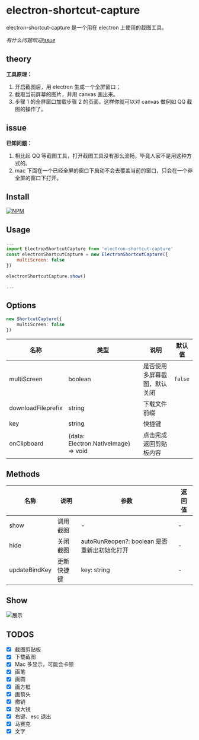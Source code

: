 # electron-shortcut-capture

electron-shortcut-capture 是一个用在 electron 上使用的截图工具。

_有什么问题欢迎[issue](https://github.com/pureZjr/electron-shortcut-capture/issues 'issue')_

## theory

**工具原理：**

1. 开启截图后，用 electron 生成一个全屏窗口；
2. 截取当前屏幕的图片，并用 canvas 画出来。
3. 步骤 1 的全屏窗口加载步骤 2 的页面，这样你就可以对 canvas 做例如 QQ 截图的操作了。

## issue

**已知问题：**

1. 相比起 QQ 等截图工具，打开截图工具没有那么流畅，毕竟人家不是用这种方式的。
2. mac 下面在一个已经全屏的窗口下启动不会去覆盖当前的窗口，只会在一个非全屏的窗口下打开。

## Install

[![NPM](https://nodei.co/npm/electron-shortcut-capture.png?downloads=true&downloadRank=true&stars=true)](https://nodei.co/npm/electron-shortcut-capture/)

## Usage

```js
...
import ElectronShortcutCapture from 'electron-shortcut-capture'
const electronShortcutCapture = new ElectronShortcutCapture({
	multiScreen: false
})

electronShortcutCapture.show()

...
```

## Options

```typescript
new ShortcutCapture({
	multiScreen: false
})
```

| 名称               | 类型                                 | 说明                         | 默认值  |
| ------------------ | ------------------------------------ | ---------------------------- | ------- |
| multiScreen        | boolean                              | 是否使用多屏幕截图，默认关闭 | `false` |
| downloadFileprefix | string                               | 下载文件前缀                 |         |
| key                | string                               | 快捷键                       |         |
| onClipboard        | (data: Electron.NativeImage) => void | 点击完成返回剪贴板内容       |         |

## Methods

| 名称          | 说明       | 参数                                         | 返回值 |
| ------------- | ---------- | -------------------------------------------- | ------ |
| show          | 调用截图   | -                                            | -      |
| hide          | 关闭截图   | autoRunReopen?: boolean 是否重新出初始化打开 | -      |
| updateBindKey | 更新快捷键 | key: string                                  | -      |

## Show

![展示](https://ydy-disk.ydjai.com/c0438457a05061760a1a31357830a8f1_1575078711717_424389.gif '展示')

## TODOS

-   [x] 截图剪贴板
-   [x] 下载截图
-   [x] Mac 多显示，可能会卡顿
-   [x] 画笔
-   [x] 画圆
-   [x] 画方框
-   [x] 画箭头
-   [x] 撤销
-   [x] 放大镜
-   [x] 右键、esc 退出
-   [x] 马赛克
-   [x] 文字
